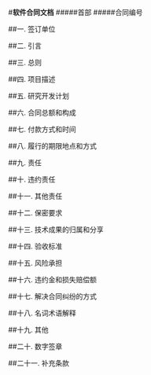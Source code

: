 #**软件合同文档**
#####首部
#####合同编号

##一. 签订单位

##二. 引言

##三. 总则

##四. 项目描述

##五. 研究开发计划

##六. 合同总额和构成

##七. 付款方式和时间

##八. 履行的期限地点和方式

##九. 责任

##十. 违约责任

##十一. 其他责任

##十二. 保密要求

##十三. 技术成果的归属和分享

##十四. 验收标准

##十五. 风险承担

##十六. 违约金和损失赔偿额

##十七. 解决合同纠纷的方式

##十八. 名词术语解释

##十九. 其他

##二十. 数字签章

##二十一. 补充条款